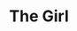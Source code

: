 ---
title: "The Girl"
year: 1968
rating: 4
stars: "★★★★"
rewatched: false
permalink: "the-girl-1968"
watched_on: 2022-09-02
---